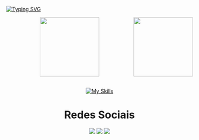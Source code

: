 [![Typing SVG](https://readme-typing-svg.herokuapp.com?font=Kanit&pause=1000&color=61dbfbf&size=30&center=true&vCenter=true&width=1000&heigth=100&lines=Olá,+eu+sou+o+Mateus)](https://git.io/typing-svg)

<div align="center">  
 <img  height="160em" src="https://github-readme-stats-sigma-five.vercel.app/api?username=mateeusferro&show_icons=true&theme=react&include_all_commits=true&count_private=true"/>
 <img align="right" height="160em" src="https://github-readme-stats-sigma-five.vercel.app/api/top-langs/?username=mateeusferro&layout=compact&langs_count=16&theme=react"/>
 <br> <br>
<div>
 
 <div align="center">

 [![My Skills](https://skillicons.dev/icons?i=react,typescript,javascript,java,cs,nodejs,mysql,git&theme=dark)](https://skillicons.dev)   
 
  <h1 align="center">Redes Sociais</h1>
    <a href = "mailto: mateus.03fernandesaraujo@gmail.com"><img src="https://img.shields.io/badge/-Gmail-%23333?style=for-the-badge&logo=gmail&logoColor=white" target="_blank"></a>
    <a href = "https://www.linkedin.com/in/mateus-fernandes-3803b622a/"><img src="https://img.shields.io/badge/-LinkedIn-%230077B5?style=for-the-badge&logo=linkedin&logoColor=white" target="_blank"></a>
    <a href = "https://www.instagram.com/mateus_f03/"><img src="https://img.shields.io/badge/Instagram-E4405F?style=for-the-badge&logo=instagram&logoColor=white" target="_blank"></a>
</div>

